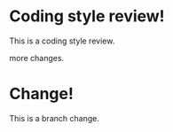 # Coding style review!

This is a coding style review.

more changes.

# Change!

This is a branch change.